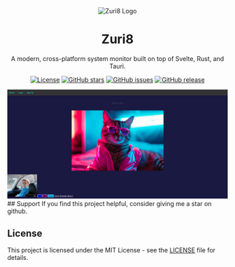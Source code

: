 <div align="center">
  <img src="https://Voxy5c.github.io/Img/favicon.png" alt="Zuri8 Logo" width="120" />
  <h1>Zuri8</h1>
  <p>A modern, cross-platform system monitor built on top of Svelte, Rust, and Tauri.</p>

  [![License](https://img.shields.io/github/license/Voxy5c/Voxy5c.github.io)](https://github.com/Voxy5c/Voxy5c.github.io/blob/main/LICENSE)
  [![GitHub stars](https://img.shields.io/github/stars/Voxy5c/Voxy5c.github.io)](https://github.com/Voxy5c/Voxy5c.github.io/stargazers)
  [![GitHub issues](https://img.shields.io/github/issues/Voxy5c/Voxy5c.github.io)](https://github.com/Voxy5c/Voxy5c.github.io/issues)
  [![GitHub release](https://img.shields.io/github/v/release/Voxy5c/Voxy5c.github.io)](https://github.com/Voxy5c/Voxy5c.github.io/releases)
  </div>

<div align="center">
  <img src="https://raw.githubusercontent.com/Voxy5c/Voxy5c.github.io/refs/heads/main/Img/Voxy5c.github.io.png" alt="Zuri8 Screenshot" width="800" heigh="640" />
</div>
## Support
If you find this project helpful, consider giving me a star on github.

## License
This project is licensed under the MIT License - see the [LICENSE](LICENSE) file for details.
